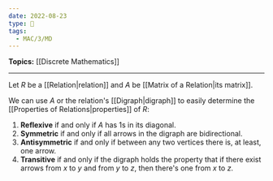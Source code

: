 ```yaml
---
date: 2022-08-23
type: 🧠
tags:
  - MAC/3/MD
---
```


**Topics:** [[Discrete Mathematics]]

---

Let $R$ be a [[Relation|relation]] and $A$ be [[Matrix of a Relation|its matrix]].

We can use $A$ or the relation's [[Digraph|digraph]] to easily determine the [[Properties of Relations|properties]] of $R$:

1. **Reflexive** if and only if $A$ has $1$s in its diagonal.
2. **Symmetric** if and only if all arrows in the digraph are bidirectional.
3. **Antisymmetric** if and only if between any two vertices there is, at least, one arrow.
4. **Transitive** if and only if the digraph holds the property that if there exist arrows from $x$ to $y$ and from $y$ to $z$, then there's one from $x$ to $z$.

